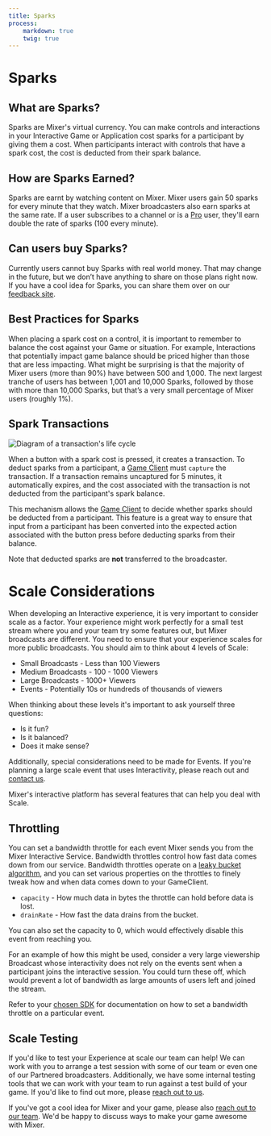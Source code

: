 ```yaml
---
title: Sparks
process:
    markdown: true
    twig: true
---
```


# Sparks

## What are Sparks?
Sparks are Mixer's virtual currency. You can make controls and interactions in your Interactive Game or Application cost sparks for a participant by giving them a cost. When participants interact with controls that have a spark cost, the cost is deducted from their spark balance.

## How are Sparks Earned?
Sparks are earnt by watching content on Mixer. Mixer users gain 50 sparks for every minute that they watch. Mixer broadcasters also earn sparks at the same rate. If a user subscribes to a channel or is a [Pro](https://mixer.com/pro) user, they'll earn double the rate of sparks (100 every minute).

## Can users buy Sparks?
Currently users cannot buy Sparks with real world money. That may change in the future, but we don’t have anything to share on those plans right now. If you have a cool idea for Sparks, you can share them over on our [feedback site](https://feedback.mixer.com).

## Best Practices for Sparks
When placing a spark cost on a control, it is important to remember to balance the cost against your Game or situation. For example, Interactions that potentially impact game balance should be priced higher than those that are less impacting. What might be surprising is that the majority of Mixer users (more than 90%) have between 500 and 1,000. The next largest tranche of users has between 1,001 and 10,000 Sparks, followed by those with more than 10,000 Sparks, but that’s a very small percentage of Mixer users (roughly 1%).

## Spark Transactions
![Diagram of a transaction's life cycle](./TransactionLifecycle.svg?classes=caption "Diagram of a spark transaction's life cycle, showing its transition between states.")

When a button with a spark cost is pressed, it creates a transaction. To deduct sparks from a participant, a [Game Client](/guides/mixplay/interactive-overview#the-game-client) must `capture` the transaction. If a transaction remains uncaptured for 5 minutes, it automatically expires, and the cost associated with the transaction is not deducted from the participant's spark balance.

This mechanism allows the [Game Client](/guides/mixplay/interactive-overview#the-game-client) to decide whether sparks should be deducted from a participant. This feature is a great way to ensure that input from a participant has been converted into the expected action associated with the button press before deducting sparks from their balance.

Note that deducted sparks are **not** transferred to the broadcaster.

# Scale Considerations
When developing an Interactive experience, it is very important to consider scale as a factor. Your experience might work perfectly for a small test stream where you and your team try some features out, but Mixer broadcasts are different. You need to ensure that your experience scales for more public broadcasts. You should aim to think about 4 levels of Scale:


- Small Broadcasts - Less than 100 Viewers
- Medium Broadcasts - 100 - 1000 Viewers
- Large Broadcasts - 1000+ Viewers
- Events - Potentially 10s or hundreds of thousands of viewers

When thinking about these levels it's important to ask yourself three questions:

- Is it fun?
- Is it balanced?
- Does it make sense?

Additionally, special considerations need to be made for Events. If you're planning a large scale event that uses Interactivity, please reach out and [contact us](mailto:mixerdevinfo@microsoft.com).

Mixer's interactive platform has several features that can help you deal with Scale.

## Throttling
You can set a bandwidth throttle for each event Mixer sends you from the Mixer Interactive Service. Bandwidth throttles control how fast data comes down from our service. Bandwidth throttles operate on a [leaky bucket algorithm](https://en.wikipedia.org/wiki/Leaky_bucket), and you can set various properties on the throttles to finely tweak how and when data comes down to your GameClient.

- `capacity` - How much data in bytes the throttle can hold before data is lost.
- `drainRate` - How fast the data drains from the bucket.

You can also set the capacity to 0, which would effectively disable this event from reaching you.

For an example of how this might be used, consider a very large viewership Broadcast whose interactivity does not rely on the events sent when a participant joins the interactive session. You could turn these off, which would prevent a lot of bandwidth as large amounts of users left and joined the stream.

Refer to your [chosen SDK](/guides/mixplay/introduction#choose-a-sdk) for documentation on how to set a bandwidth throttle on a particular event.

## Scale Testing
If you'd like to test your Experience at scale our team can help! We can work with you to arrange a test session with some of our team or even one of our Partnered broadcasters. Additionally, we have some internal testing tools that we can work with your team to run against a test build of your game. If you'd like to find out more, please [reach out to us](mailto:mixerdevinfo@microsoft.com).

If you've got a cool idea for Mixer and your game, please also [reach out to our team](mailto:mixerdevinfo@microsoft.com). We'd be happy to discuss ways to make your game awesome with Mixer.

